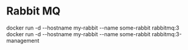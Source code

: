 # Rabbit MQ

docker run -d --hostname my-rabbit --name some-rabbit rabbitmq:3
docker run -d --hostname my-rabbit --name some-rabbit rabbitmq:3-management